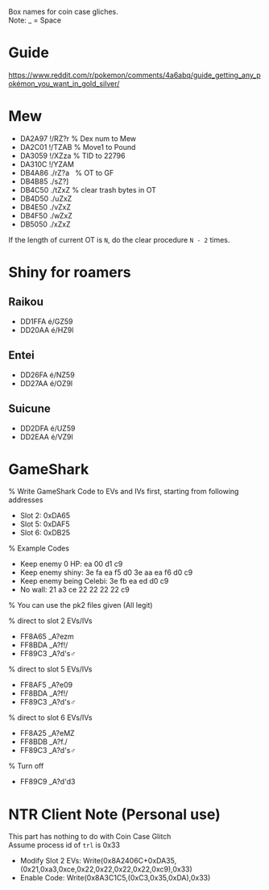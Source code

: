 Box names for coin case gliches.  
Note: _ = Space

# Guide
https://www.reddit.com/r/pokemon/comments/4a6abq/guide_getting_any_pokémon_you_want_in_gold_silver/

# Mew
- DA2A97 !/RZ?r   % Dex num to Mew
- DA2C01 !/TZAB   % Move1 to Pound
- DA3059 !/XZza   % TID to 22796
- DA310C !/YZAM
- DB4A86 ./rZ?a   % OT to GF
- DB4B85 ./sZ?] 
- DB4C50 ./tZxZ   % clear trash bytes in OT
- DB4D50 ./uZxZ
- DB4E50 ./vZxZ   
- DB4F50 ./wZxZ
- DB5050 ./xZxZ

If the length of current OT is `N`, do the clear procedure `N - 2` times.

# Shiny for roamers
## Raikou
- DD1FFA é/GZ59
- DD20AA é/HZ9l
## Entei
- DD26FA é/NZ59
- DD27AA é/OZ9l
## Suicune
- DD2DFA é/UZ59
- DD2EAA é/VZ9l

# GameShark
% Write GameShark Code to EVs and IVs first, starting from following addresses
- Slot 2: 0xDA65
- Slot 5: 0xDAF5
- Slot 6: 0xDB25

% Example Codes
- Keep enemy 0 HP: ea 00 d1 c9
- Keep enemy shiny: 3e fa ea f5 d0 3e aa ea f6 d0 c9
- Keep enemy being Celebi: 3e fb ea ed d0 c9
- No wall: 21 a3 ce 22 22 22 22 c9

% You can use the pk2 files given (All legit)  

% direct to slot 2 EVs/IVs  
- FF8A65 _A?ezm
- FF8BDA _A?f!/
- FF89C3 _A?d's♂

% direct to slot 5 EVs/IVs  
- FF8AF5 _A?e09
- FF8BDA _A?f!/
- FF89C3 _A?d's♂ 

% direct to slot 6 EVs/IVs   
- FF8A25 _A?eMZ
- FF8BDB _A?f./
- FF89C3 _A?d's♂

% Turn off
- FF89C9 _A?d'd3

# NTR Client Note (Personal use)
This part has nothing to do with Coin Case Glitch  
Assume process id of `trl` is 0x33
- Modify Slot 2 EVs: Write(0x8A2406C+0xDA35,(0x21,0xa3,0xce,0x22,0x22,0x22,0x22,0xc9),0x33)
- Enable Code: Write(0x8A3C1C5,(0xC3,0x35,0xDA),0x33)
